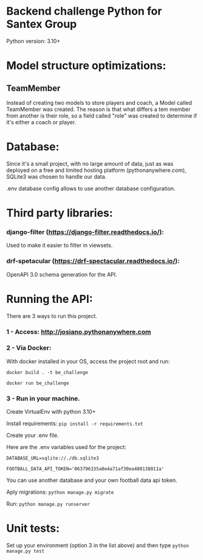 # Backend challenge Python for Santex Group

Python version: 3.10+

# Model structure optimizations:
## TeamMember

Instead of creating two models to store players and coach, a Model called
TeamMember was created. The reason is that what differs a tem member from another is their role,
so a field  called "role" was created to determine if it's either a coach or player. 

#  Database:
Since it's a small project, with no large amount of data, 
just as was deployed on a free and limited hosting platform (pythonanywhere.com), SQLite3 was chosen to handle our data.

.env database config allows to use another database configuration.

#  Third party libraries:

### django-filter (https://django-filter.readthedocs.io/):
Used to make it easier to filter in viewsets.

### drf-spetacular (https://drf-spectacular.readthedocs.io/):
OpenAPI 3.0 schema generation for the API.


# Running the API:
There are 3 ways to run this project.

### 1 - Access: http://josiano.pythonanywhere.com


### 2 - Via Docker:
With docker installed in your OS, access the project root and run:

`docker build . -t be_challenge`

`docker run be_challenge`


### 3 - Run in your machine. 

Create VirtualEnv with python 3.10+ 

Install requirements: `pip install -r requirements.txt `

Create your .env file.

Here are the .env variables used for the project:

`DATABASE_URL=sqlite://./db.sqlite3`

`FOOTBALL_DATA_API_TOKEN='063796335a0e4a71af30ea480138011a' `

You can use another database and your own football data api token.

Aply migrations: `python manage.py migrate`

Run: `python manage.py runserver`


# Unit tests:

Set up your environment (option 3 in the list above) and then type `python manage.py test`
